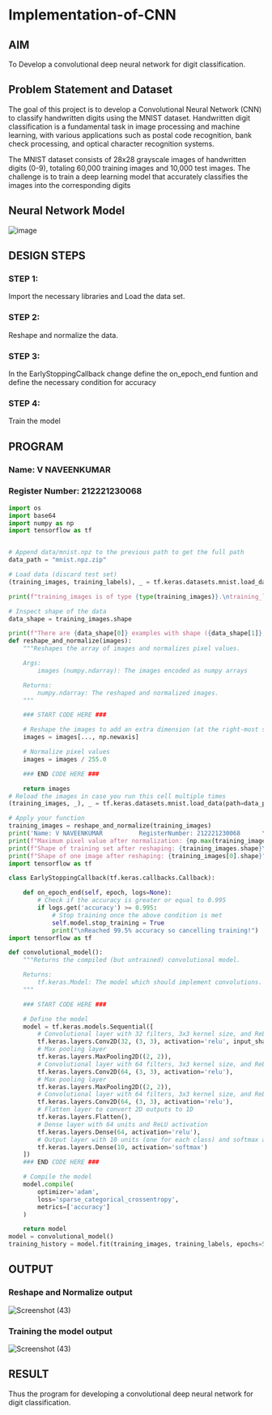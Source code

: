 # Implementation-of-CNN

## AIM

To Develop a convolutional deep neural network for digit classification.

## Problem Statement and Dataset
The goal of this project is to develop a Convolutional Neural Network (CNN) to classify handwritten digits using the MNIST dataset. Handwritten digit classification is a fundamental task in image processing and machine learning, with various applications such as postal code recognition, bank check processing, and optical character recognition systems.

The MNIST dataset consists of 28x28 grayscale images of handwritten digits (0-9), totaling 60,000 training images and 10,000 test images. The challenge is to train a deep learning model that accurately classifies the images into the corresponding digits
## Neural Network Model

![image](https://github.com/user-attachments/assets/34a0ff25-ab1b-434b-8f9f-ca7e3a791ba4)

## DESIGN STEPS

### STEP 1:
Import the necessary libraries and Load the data set.
### STEP 2:
Reshape and normalize the data.
### STEP 3:
In the EarlyStoppingCallback change define the on_epoch_end funtion and define the necessary condition for accuracy
### STEP 4:
Train the model
## PROGRAM

### Name: V NAVEENKUMAR
### Register Number: 212221230068
```python
import os
import base64
import numpy as np
import tensorflow as tf


# Append data/mnist.npz to the previous path to get the full path
data_path = "mnist.npz.zip"

# Load data (discard test set)
(training_images, training_labels), _ = tf.keras.datasets.mnist.load_data(path=data_path)

print(f"training_images is of type {type(training_images)}.\ntraining_labels is of type {type(training_labels)}\n")

# Inspect shape of the data
data_shape = training_images.shape

print(f"There are {data_shape[0]} examples with shape ({data_shape[1]}, {data_shape[2]})")
def reshape_and_normalize(images):
    """Reshapes the array of images and normalizes pixel values.

    Args:
        images (numpy.ndarray): The images encoded as numpy arrays

    Returns:
        numpy.ndarray: The reshaped and normalized images.
    """

    ### START CODE HERE ###

    # Reshape the images to add an extra dimension (at the right-most side of the array)
    images = images[..., np.newaxis]

    # Normalize pixel values
    images = images / 255.0

    ### END CODE HERE ###

    return images
# Reload the images in case you run this cell multiple times
(training_images, _), _ = tf.keras.datasets.mnist.load_data(path=data_path)

# Apply your function
training_images = reshape_and_normalize(training_images)
print('Name: V NAVEENKUMAR          RegisterNumber: 212221230068      \n')
print(f"Maximum pixel value after normalization: {np.max(training_images)}\n")
print(f"Shape of training set after reshaping: {training_images.shape}\n")
print(f"Shape of one image after reshaping: {training_images[0].shape}")
import tensorflow as tf

class EarlyStoppingCallback(tf.keras.callbacks.Callback):

    def on_epoch_end(self, epoch, logs=None):
        # Check if the accuracy is greater or equal to 0.995
        if logs.get('accuracy') >= 0.995:
            # Stop training once the above condition is met
            self.model.stop_training = True
            print("\nReached 99.5% accuracy so cancelling training!")
import tensorflow as tf

def convolutional_model():
    """Returns the compiled (but untrained) convolutional model.

    Returns:
        tf.keras.Model: The model which should implement convolutions.
    """

    ### START CODE HERE ###

    # Define the model
    model = tf.keras.models.Sequential([
        # Convolutional layer with 32 filters, 3x3 kernel size, and ReLU activation
        tf.keras.layers.Conv2D(32, (3, 3), activation='relu', input_shape=(28, 28, 1)),
        # Max pooling layer
        tf.keras.layers.MaxPooling2D((2, 2)),
        # Convolutional layer with 64 filters, 3x3 kernel size, and ReLU activation
        tf.keras.layers.Conv2D(64, (3, 3), activation='relu'),
        # Max pooling layer
        tf.keras.layers.MaxPooling2D((2, 2)),
        # Convolutional layer with 64 filters, 3x3 kernel size, and ReLU activation
        tf.keras.layers.Conv2D(64, (3, 3), activation='relu'),
        # Flatten layer to convert 2D outputs to 1D
        tf.keras.layers.Flatten(),
        # Dense layer with 64 units and ReLU activation
        tf.keras.layers.Dense(64, activation='relu'),
        # Output layer with 10 units (one for each class) and softmax activation
        tf.keras.layers.Dense(10, activation='softmax')
    ])
    ### END CODE HERE ###

    # Compile the model
    model.compile(
        optimizer='adam',
        loss='sparse_categorical_crossentropy',
        metrics=['accuracy']
    )

    return model
model = convolutional_model()
training_history = model.fit(training_images, training_labels, epochs=5, callbacks=[EarlyStoppingCallback()])

```
## OUTPUT
### Reshape and Normalize output

![Screenshot (43)](https://github.com/user-attachments/assets/bbc1eca2-dae4-492e-a06e-73ce4644e8d2)


### Training the model output

![Screenshot (43)](https://github.com/user-attachments/assets/a2b9505b-622a-426f-8d4a-7392387f1dc5)



## RESULT
Thus the program for developing a convolutional deep neural network for digit classification.

